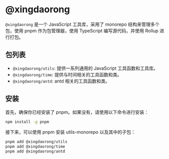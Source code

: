 # @xingdaorong

`@xingdaorong` 是一个 JavaScript 工具库，采用了 monorepo 结构来管理多个包，使用 pnpm 作为包管理器，使用 TypeScript 编写源代码，并使用 Rollup 进行打包。

## 包列表

- `@xingdaorong/utils`: 提供一系列通用的 JavaScript 工具函数和工具库。
- `@xingdaorong/time`: 提供与时间相关的工具函数和类。
- `@xingdaorong/antd`: antd 相关的工具函数和类。

## 安装

首先，确保你已经安装了 pnpm。如果没有，请使用以下命令进行安装：

```bash
npm install -g pnpm
```

接下来，可以使用 pnpm 安装 utils-monorepo 以及其中的子包：

```bash
pnpm add @xingdaorong/utils
pnpm add @xingdaorong/time
pnpm add @xingdaorong/antd
```
